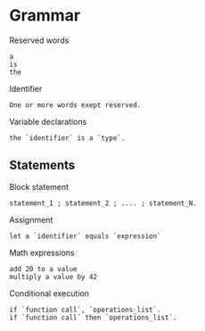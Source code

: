 Grammar
=======

Reserved words
```
a
is
the
```

Identifier
```
One or more words exept reserved.
```

Variable declarations
```
the `identifier` is a `type`.
```

## Statements

Block statement
```
statement_1 ; statement_2 ; .... ; statement_N.
```

Assignment
```
let a `identifier` equals `expression`
```

Math expressions
```
add 20 to a value
multiply a value by 42
```

Conditional execution
```
if `function call`, `operations_list`.
if `function call` then `operations_list`.
```
